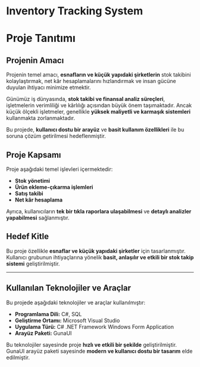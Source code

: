 # Inventory Tracking System

# **Proje Tanıtımı**

## **Projenin Amacı**  
Projenin temel amacı, **esnafların ve küçük yapıdaki şirketlerin** stok takibini kolaylaştırmak, net kâr hesaplamalarını hızlandırmak ve insan gücüne duyulan ihtiyacı minimize etmektir.  

Günümüz iş dünyasında, **stok takibi ve finansal analiz süreçleri**, işletmelerin verimliliği ve kârlılığı açısından büyük önem taşımaktadır. Ancak küçük ölçekli işletmeler, genellikle **yüksek maliyetli ve karmaşık sistemleri** kullanmakta zorlanmaktadır.  

Bu projede, **kullanıcı dostu bir arayüz** ve **basit kullanım özellikleri** ile bu soruna çözüm getirilmesi hedeflenmiştir.  

## **Proje Kapsamı**  
Proje aşağıdaki temel işlevleri içermektedir:  

- **Stok yönetimi**  
- **Ürün ekleme-çıkarma işlemleri**  
- **Satış takibi**  
- **Net kâr hesaplama**  

Ayrıca, kullanıcıların **tek bir tıkla raporlara ulaşabilmesi** ve **detaylı analizler yapabilmesi** sağlanmıştır.  

## **Hedef Kitle**  
Bu proje özellikle **esnaflar ve küçük yapıdaki şirketler** için tasarlanmıştır.  
Kullanıcı grubunun ihtiyaçlarına yönelik **basit, anlaşılır ve etkili bir stok takip sistemi** geliştirilmiştir.

---

## **Kullanılan Teknolojiler ve Araçlar**  
Bu projede aşağıdaki teknolojiler ve araçlar kullanılmıştır:  

- **Programlama Dili:** C#, SQL  
- **Geliştirme Ortamı:** Microsoft Visual Studio  
- **Uygulama Türü:** C# .NET Framework Windows Form Application  
- **Arayüz Paketi:** GunaUI  

Bu teknolojiler sayesinde proje **hızlı ve etkili bir şekilde** geliştirilmiştir.  
GunaUI arayüz paketi sayesinde **modern ve kullanıcı dostu bir tasarım** elde edilmiştir.  
